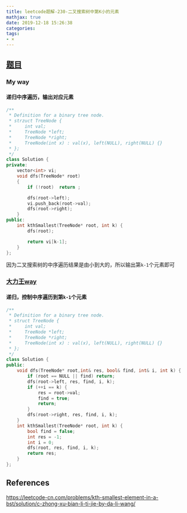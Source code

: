 ```yaml
---
title: leetcode题解-230-二叉搜索树中第K小的元素
mathjax: true
date: 2019-12-18 15:26:38
categories:
tags:
- ×
---
```


## [题目](https://leetcode-cn.com/problems/kth-smallest-element-in-a-bst/)

### My way

#### 递归中序遍历，输出对应元素

```C++
/**
 * Definition for a binary tree node.
 * strzuct TreeNode {
 *     int val;
 *     TreeNode *left;
 *     TreeNode *right;
 *     TreeNode(int x) : val(x), left(NULL), right(NULL) {}
 * };
 */
class Solution {
private:
    vector<int> vi;
    void dfs(TreeNode* root)
    {
        if (!root)  return ;

        dfs(root->left);
        vi.push_back(root->val);
        dfs(root->right);
    }
public:
    int kthSmallest(TreeNode* root, int k) {
        dfs(root);

        return vi[k-1];
    }
};
```

因为二叉搜索树的中序遍历结果是由小到大的，所以输出第`k-1`个元素即可



### [大力王way](https://leetcode-cn.com/problems/kth-smallest-element-in-a-bst/solution/c-zhong-xu-bian-li-ti-jie-by-da-li-wang/)

#### 递归，控制中序遍历到第`k-1`个元素

```C++
/**
 * Definition for a binary tree node.
 * struct TreeNode {
 *     int val;
 *     TreeNode *left;
 *     TreeNode *right;
 *     TreeNode(int x) : val(x), left(NULL), right(NULL) {}
 * };
 */
class Solution {
public:
    void dfs(TreeNode* root,int& res, bool& find, int& i, int k) {
        if (root == NULL || find) return;
        dfs(root->left, res, find, i, k);
        if (++i == k) {
            res = root->val;
            find = true;
            return;
        }
        dfs(root->right, res, find, i, k);
    }
    int kthSmallest(TreeNode* root, int k) {
        bool find = false;
        int res = -1;
        int i = 0;
        dfs(root, res, find, i, k);
        return res;
    }
};
```



## References

https://leetcode-cn.com/problems/kth-smallest-element-in-a-bst/solution/c-zhong-xu-bian-li-ti-jie-by-da-li-wang/